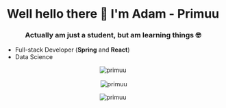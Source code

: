 <h1 align="center">Well hello there 👋 I'm Adam - Primuu</h1>
<h3 align="center">Actually am just a student, but am learning things 🤓</h3>

- Full-stack Developer (**Spring** and **React**)
- Data Science

<div align="center">
  <p>
    <img align="center" src="https://github-readme-stats.vercel.app/api?username=primuu&show_icons=true&locale=en" alt="primuu" />
  </p>
  <p>
    &nbsp;<img align="center" src="https://streak-stats.demolab.com/?user=primuu&" alt="primuu" />
  </p>
  <p>
    <img src="https://komarev.com/ghpvc/?username=primuu&label=Profile%20views&color=0e75b6&style=flat" alt="primuu" />
  </p>
</div>
